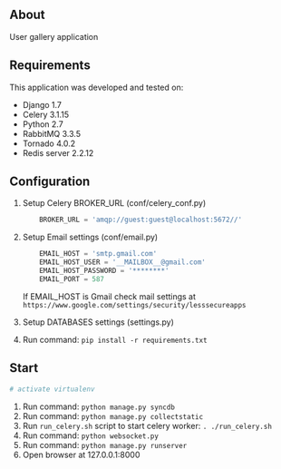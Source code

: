## About
User gallery application


## Requirements
This application was developed and tested on:

* Django 1.7
* Celery 3.1.15
* Python 2.7
* RabbitMQ 3.3.5
* Tornado 4.0.2
* Redis server 2.2.12


## Configuration
1. Setup Celery BROKER_URL (conf/celery_conf.py)
    ```python
        BROKER_URL = 'amqp://guest:guest@localhost:5672//'
    ```

2. Setup Email settings (conf/email.py)

    ```python
        EMAIL_HOST = 'smtp.gmail.com'
        EMAIL_HOST_USER = '__MAILBOX__@gmail.com'
        EMAIL_HOST_PASSWORD = '********'
        EMAIL_PORT = 587
    ```
    If EMAIL_HOST is Gmail check mail settings at `https://www.google.com/settings/security/lesssecureapps`

3. Setup DATABASES settings (settings.py)

4. Run command: `pip install -r requirements.txt`




## Start
```python
# activate virtualenv
```
1. Run command: `python manage.py syncdb`
2. Run command: `python manage.py collectstatic`
3. Run `run_celery.sh` script to start celery worker: `. ./run_celery.sh`
3. Run command: `python websocket.py`
4. Run command: `python manage.py runserver`
5. Open browser at 127.0.0.1:8000
